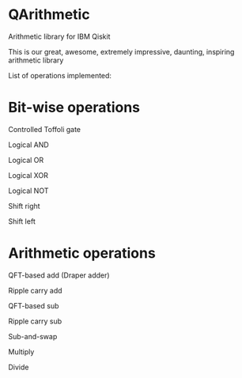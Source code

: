 # QArithmetic
Arithmetic library for IBM Qiskit

This is our great, awesome, extremely impressive, daunting, inspiring arithmetic library

List of operations implemented:

# Bit-wise operations

Controlled Toffoli gate

Logical AND

Logical OR

Logical XOR

Logical NOT

Shift right

Shift left

# Arithmetic operations

QFT-based add (Draper adder)

Ripple carry add

QFT-based sub

Ripple carry sub

Sub-and-swap

Multiply

Divide

